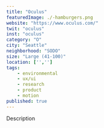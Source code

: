 ```yaml
---
title: "Oculus"
featuredImage: ./-hamburgers.png
website: "https://www.oculus.com/"
twit: "oculus"
inst: "oculus"
category: "O"
city: "Seattle"
neighborhood: "SODO"
size: "Large (41-100)"
location: ['','']
tags:
    - environmental
    - ux/ui
    - research
    - product
    - motion
published: true
---
```


Description
